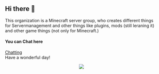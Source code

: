 ## Hi there 👋
This organization is a Minecraft server group, who creates different things for Servermanagement and other things like plugins, mods (still leraning it) and other game things (not only for Minecraft.)

#### You can Chat here
[Chatting](https://github.com/Argantiu/.github/discussions)  
Have a wonderful day!

<p align="center">
    <img src="https://visitcount.itsvg.in/api?id=Argantiu&label=Profile%20Views&color=12&icon=1&pretty=false" />
</p>

